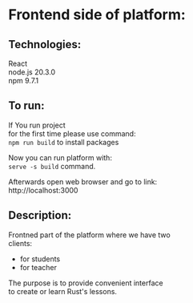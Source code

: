 # Frontend side of platform:

## Technologies:
React\
node.js 20.3.0\
npm 9.7.1

## To run:
If You run project\
for the first time please use command:\
`npm run build` to install packages

Now you can run platform with:\
`serve -s build` command.

Afterwards open web browser and go to link:\
http://localhost:3000


## Description:
Frontned part of the platform where we have two\
clients:
* for students
* for teacher

The purpose is to provide convenient interface\
to create or learn Rust's lessons.
